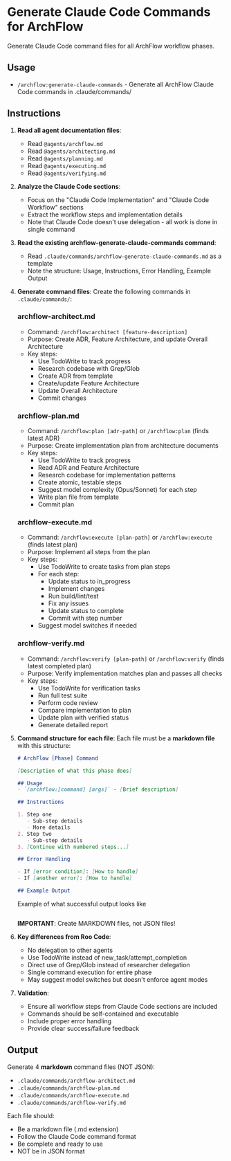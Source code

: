 # Generate Claude Code Commands for ArchFlow

Generate Claude Code command files for all ArchFlow workflow phases.

## Usage
- `/archflow:generate-claude-commands` - Generate all ArchFlow Claude Code commands in .claude/commands/

## Instructions

1. **Read all agent documentation files**:
   - Read `@agents/archflow.md`
   - Read `@agents/architecting.md`
   - Read `@agents/planning.md`
   - Read `@agents/executing.md`
   - Read `@agents/verifying.md`

2. **Analyze the Claude Code sections**:
   - Focus on the "Claude Code Implementation" and "Claude Code Workflow" sections
   - Extract the workflow steps and implementation details
   - Note that Claude Code doesn't use delegation - all work is done in single command

3. **Read the existing archflow-generate-claude-commands command**:
   - Read `.claude/commands/archflow-generate-claude-commands.md` as a template
   - Note the structure: Usage, Instructions, Error Handling, Example Output

4. **Generate command files**:
   Create the following commands in `.claude/commands/`:

   ### archflow-architect.md
   - Command: `/archflow:architect [feature-description]`
   - Purpose: Create ADR, Feature Architecture, and update Overall Architecture
   - Key steps:
     - Use TodoWrite to track progress
     - Research codebase with Grep/Glob
     - Create ADR from template
     - Create/update Feature Architecture
     - Update Overall Architecture
     - Commit changes

   ### archflow-plan.md
   - Command: `/archflow:plan [adr-path]` or `/archflow:plan` (finds latest ADR)
   - Purpose: Create implementation plan from architecture documents
   - Key steps:
     - Use TodoWrite to track progress
     - Read ADR and Feature Architecture
     - Research codebase for implementation patterns
     - Create atomic, testable steps
     - Suggest model complexity (Opus/Sonnet) for each step
     - Write plan file from template
     - Commit plan

   ### archflow-execute.md
   - Command: `/archflow:execute [plan-path]` or `/archflow:execute` (finds latest plan)
   - Purpose: Implement all steps from the plan
   - Key steps:
     - Use TodoWrite to create tasks from plan steps
     - For each step:
       - Update status to in_progress
       - Implement changes
       - Run build/lint/test
       - Fix any issues
       - Update status to complete
       - Commit with step number
     - Suggest model switches if needed

   ### archflow-verify.md
   - Command: `/archflow:verify [plan-path]` or `/archflow:verify` (finds latest completed plan)
   - Purpose: Verify implementation matches plan and passes all checks
   - Key steps:
     - Use TodoWrite for verification tasks
     - Run full test suite
     - Perform code review
     - Compare implementation to plan
     - Update plan with verified status
     - Generate detailed report

5. **Command structure for each file**:
   Each file must be a **markdown file** with this structure:
   ```markdown
   # ArchFlow [Phase] Command

   [Description of what this phase does]

   ## Usage
   - `/archflow:[command] [args]` - [Brief description]

   ## Instructions

   1. Step one
      - Sub-step details
      - More details
   2. Step two
      - Sub-step details
   3. [Continue with numbered steps...]

   ## Error Handling

   - If [error condition]: [How to handle]
   - If [another error]: [How to handle]

   ## Example Output

   ```
   Example of what successful output looks like
   ```
   ```

   **IMPORTANT**: Create MARKDOWN files, not JSON files!

6. **Key differences from Roo Code**:
   - No delegation to other agents
   - Use TodoWrite instead of new_task/attempt_completion
   - Direct use of Grep/Glob instead of researcher delegation
   - Single command execution for entire phase
   - May suggest model switches but doesn't enforce agent modes

7. **Validation**:
   - Ensure all workflow steps from Claude Code sections are included
   - Commands should be self-contained and executable
   - Include proper error handling
   - Provide clear success/failure feedback

## Output
Generate 4 **markdown** command files (NOT JSON):
- `.claude/commands/archflow-architect.md`
- `.claude/commands/archflow-plan.md`
- `.claude/commands/archflow-execute.md`
- `.claude/commands/archflow-verify.md`

Each file should:
- Be a markdown file (.md extension)
- Follow the Claude Code command format
- Be complete and ready to use
- NOT be in JSON format